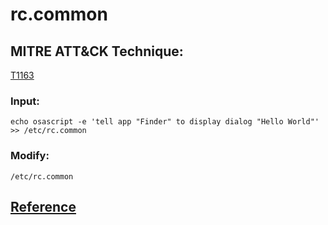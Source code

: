 # rc.common

## MITRE ATT&CK Technique:
[T1163](https://attack.mitre.org/wiki/Technique/T1163)

### Input:

    echo osascript -e 'tell app "Finder" to display dialog "Hello World"' >> /etc/rc.common

### Modify:

    /etc/rc.common



## [Reference](https://developer.apple.com/library/content/documentation/MacOSX/Conceptual/BPSystemStartup/Chapters/StartupItems.html)
